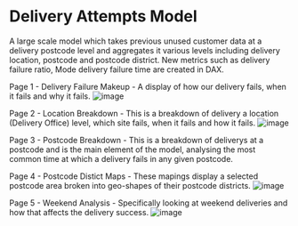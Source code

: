 # Delivery Attempts Model

A large scale model which takes previous unused customer data at a delivery postcode level and aggregates it various levels including delivery location, postcode and postcode district. New metrics such as delivery failure ratio, Mode delivery failure time are created in DAX.

Page 1 - Delivery Failure Makeup -  A display of how our delivery fails, when it fails and why it fails.
![image](https://github.com/dylanpriceginno/DeliveryAttempts/assets/85695465/132d1a5a-6e31-490d-a85b-c1159eda659e)

Page 2 - Location Breakdown -  This is a breakdown of delivery a location (Delivery Office) level, which site fails, when it fails and how it fails.
![image](https://github.com/dylanpriceginno/DeliveryAttempts/assets/85695465/35020b01-4841-4a14-aafa-5d5d548336a3)

Page 3 - Postcode Breakdown - This is a breakdown of deliverys at a postcode and is the main element of the model, analysing the most common time at which a delivery fails in any given postcode.

Page 4 - Postcode Distict Maps - These mapings display a selected postcode area broken into geo-shapes of their postcode districts.
![image](https://github.com/dylanpriceginno/DeliveryAttempts/assets/85695465/4adba588-6c8d-45be-9106-fb37d10b9a31)

Page 5 - Weekend Analysis - Specifically looking at weekend deliveries and how that affects the delivery success.
![image](https://github.com/dylanpriceginno/DeliveryAttempts/assets/85695465/2e5990d4-edea-4e68-be00-719d7120df5e)


